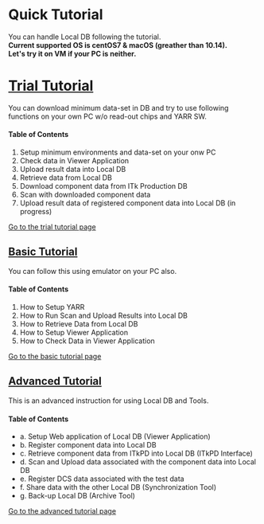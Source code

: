 # Quick Tutorial

You can handle Local DB following the tutorial.<br>
**Current supported OS is centOS7 & macOS (greather than 10.14).**<br>
**Let's try it on VM if your PC is neither.**<br>

# [Trial Tutorial](trial-tutorial.md)

You can download minimum data-set in DB and try to use following functions on your own PC w/o read-out chips and YARR SW.<br>

#### Table of Contents

1. Setup minimum environments and data-set on your onw PC
2. Check data in Viewer Application
3. Upload result data into Local DB
4. Retrieve data from Local DB
5. Download component data from ITk Production DB
6. Scan with downloaded component data
7. Upload result data of registered component data into Local DB (in progress)

[Go to the trial tutorial page](trial-tutorial.md)

## [Basic Tutorial](basic-tutorial.md)

You can follow this using emulator on your PC also.<br>

#### Table of Contents

1. How to Setup YARR
2. How to Run Scan and Upload Results into Local DB
3. How to Retrieve Data from Local DB
4. How to Setup Viewer Application
5. How to Check Data in Viewer Application

[Go to the basic tutorial page](basic-tutorial.md)

## [Advanced Tutorial](advanced-tutorial.md)

This is an advanced instruction for using Local DB and Tools.<br>

#### Table of Contents

- a. Setup Web application of Local DB (Viewer Application)
- b. Register component data into Local DB
- c. Retrieve component data from ITkPD into Local DB (ITkPD Interface)
- d. Scan and Upload data associated with the component data into Local DB
- e. Register DCS data associated with the test data
- f. Share data with the other Local DB (Synchronization Tool)
- g. Back-up Local DB (Archive Tool)

[Go to the advanced tutorial page](advanced-tutorial.md)
